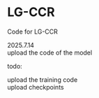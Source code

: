 # LG-CCR
Code for LG-CCR

2025.7.14   
upload the code of the model

todo:  

upload the training code  
upload checkpoints
